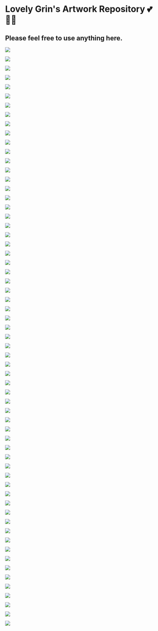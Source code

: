 # Lovely Grin's Artwork Repository 💕👩‍🌾

## Please feel free to use anything here.

![](art/000_lovegrin_500x.png)

![](art/001_redgrinheart_500x.png)

![](art/002_gringit_500x.png)

![](art/003_checkedgrin_500x.png)

![](art/004_stripedgrin_500x.png)

![](art/005_darkgrin_500x.png)

![](art/006_monstergrin_500x.png)

![](art/007_cutegrin_500x.png)

![](art/008_grinfruit_500x.png)

![](art/009_grinpark_500x.png)

![](art/010_snailgrin_500x.png)

![](art/011_grincell_500x.png)

![](art/012_granatgrin_500x.png)

![](art/013_spiralgrin_500x.png)

![](art/014_grinboy_500x.png)

![](art/015_grinhued_500x.png)

![](art/016_grinpancakes_500x.png)

![](art/017_naturgrin_500x.png)

![](art/018_radiogrin_500x.png)

![](art/019_begrin_500x.png)

![](art/020_grinbeard_500x.png)

![](art/021_painogrin_500x.png)

![](art/022_grinmouse_500x.png)

![](art/023_plasmagrin_500x.png)

![](art/024_grinreflection_500x.png)

![](art/025_musicgrin_500x.png)

![](art/026_grinjar_500x.png)

![](art/027_gringuy_500x.png)

![](art/028_blackswangrin_500x.png)

![](art/029_mimbleflyer_500x.png)

![](art/030_stargrin_500x.png)

![](art/031_grindalf_500x.png)

![](art/032_extragrin_500x.png)

![](art/033_glassglowgrin_500x.png)

![](art/034_timegrin_500x.png)

![](art/035_grinnature_500x.png)

![](art/036_pregrin_500x.png)

![](art/037_bloodygrin_500x.png)

![](art/038v2_lovelyheartedgrin_500x.png)

![](art/039_messygrin_500x.png)

![](art/040_grinlet_500x.png)

![](art/041_freckledgrin_500x.png)

![](art/041_puppygrin_500x.png)

![](art/042_findgrin_500x.png)

![](art/043_fortunatemimble_500x.png)

![](art/044_minimalgrin_500x.png)

![](art/045_abstractgrinheart_500x.png)

![](art/046_flatterwimble_500x.png)

![](art/047_unusualgrin_500x.png)

![](art/048_nativemimblegrin_500x.png)

![](art/049_klimblewimble_500x.png)

![](art/050_urchiemimble_500x.png)

![](art/051_xgrin_500x.png)

![](art/052_whimsicalmimbleray_500x.png)

![](art/053_grinninggrinera_500x.png)

![](art/054_greengrin_500x.png)

![](art/055_grinloveballoon_500x.png)

![](art/056_grinslide_500x.png)

![](art/057_flowwimble_500x.png)

![](art/058_silentgrin_500x.png)

![](art/059_findgrin_500x.png)

![](art/060_tonguedmimble_500x.png)

![](art/061_timbledimble_500x.png)
